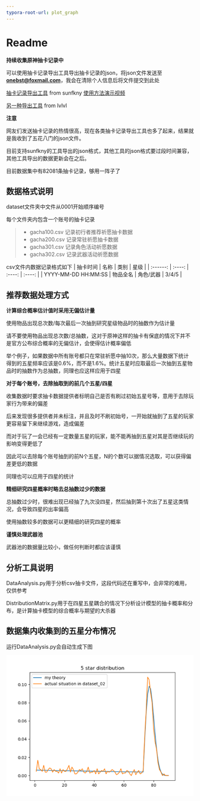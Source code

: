 ```yaml
---
typora-root-url: plot_graph
---
```


# Readme

**持续收集原神抽卡记录中**

可以使用抽卡记录导出工具导出抽卡记录的json，将json文件发送至**onebst@foxmail.com**，我会在清除个人信息后将文件提交到此处

[抽卡记录导出工具](https://github.com/sunfkny/genshin-gacha-export) from sunfkny [使用方法演示视频](https://www.bilibili.com/video/BV1tr4y1K7Ea/)

[另一种导出工具](https://github.com/biuuu/genshin-gacha-export/releases) from lvlvl

**注意**

网友们发送抽卡记录的热情很高，现在各类抽卡记录导出工具也多了起来，结果就是我收到了五花八门的json文件。

目前支持sunfkny的工具导出的json格式，其他工具的json格式要过段时间兼容，其他工具导出的数据更新会在之后。

目前数据集中有82081条抽卡记录，够用一阵子了



## 数据格式说明

dataset文件夹中文件从0001开始顺序编号

每个文件夹内包含一个账号的抽卡记录

> 
> - gacha100.csv  记录初行者推荐祈愿抽卡数据
> - gacha200.csv  记录常驻祈愿抽卡数据
> - gacha301.csv  记录角色活动祈愿数据
> - gacha302.csv  记录武器活动祈愿数据
> 

csv文件内数据记录格式如下
| 抽卡时间 | 名称 | 类别 | 星级 |
| :------: | :----: | :----: | :----: |
| YYYY-MM-DD HH:MM:SS | 物品全名 | 角色/武器 | 3/4/5 |



## 推荐数据处理方式

**计算综合概率估计值时采用无偏估计量**

使用物品出现总次数/每次最后一次抽到研究星级物品时的抽数作为估计量

请不要使用物品出现总次数/总抽数，这对于原神这样的抽卡有保底的情况下并不是官方公布综合概率的无偏估计，会使得估计概率偏低

举个例子，如果数据中所有账号都只在常驻祈愿中抽10次，那么大量数据下统计得到的五星频率应该是0.6%，而不是1.6%。统计五星时应取最后一次抽到五星物品时的抽数作为总抽数，同理也应这样应用于四星

**对于每个账号，去除抽取到的前几个五星/四星**

收集数据时要求抽卡数据提供者标明自己是否有刷过初始五星号等，意用于去除玩家行为带来的偏差

后来发现很多提供者并未标注，并且及时不刷初始号，一开始就抽到了五星的玩家更容易留下来继续游戏，造成偏差

而对于玩了一会已经有一定数量五星的玩家，能不能再抽到五星对其是否继续玩的影响变得更低了

因此可以去除每个账号抽到的前N个五星，N的个数可以据情况选取，可以获得偏差更低的数据

同理也可以应用于四星的统计

**精细研究四星概率时略去总抽数过少的数据**

总抽数过少时，很难出现已经抽了九次没四星，然后抽到第十次出了五星这类情况，会导致四星的出率偏高

使用抽数较多的数据可以更精细的研究四星的概率

**谨慎处理武器池**

武器池的数据量比较小，做任何判断时都应该谨慎



## 分析工具说明

DataAnalysis.py用于分析csv抽卡文件，这段代码还在重写中，会非常的难用，仅供参考

DistributionMatrix.py用于在四星五星耦合的情况下分析设计模型的抽卡概率和分布，是计算抽卡模型的综合概率与期望的大杀器



## 数据集内收集到的五星分布情况

运行DataAnalysis.py会自动生成下图

![5star_distribution](https://github.com/OneBST/GI_gacha_dataset/blob/main/plot_graph/5star_distribution.png)
